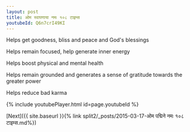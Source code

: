 ```yaml
---
layout: post
title: ओम स्वापणाया नमः १०८ टाइम्स
youtubeId: Q6n7crI49KI
---
```

 
 
Helps get goodness, bliss and peace and God's blessings
 
Helps remain focused, help generate inner energy 
 
Helps boost physical and mental health 
 
Helps remain grounded and generates a sense of gratitude towards the greater power 
 
Helps reduce bad karma
 
 
 
 


{% include youtubePlayer.html id=page.youtubeId %}
 
[Next]({{ site.baseurl }}{% link  split2/_posts/2015-03-17-ओम पद्मिने नमः १०८ टाइम्स.md%})
 
